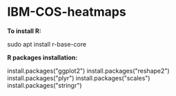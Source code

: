 # IBM-COS-heatmaps
**To install R:**

sudo apt install r-base-core

**R packages installation:**

install.packages("ggplot2")
install.packages("reshape2")
install.packages("plyr")
install.packages("scales")
install.packages("stringr")
